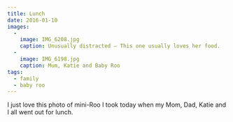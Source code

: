 ```yaml
---
title: Lunch
date: 2016-01-10
images:
  -
    image: IMG_6208.jpg
    caption: Unusually distracted — This one usually loves her food.
  -
    image: IMG_6198.jpg
    caption: Mum, Katie and Baby Roo
tags:
  - family
  - baby roo
---
```

I just love this photo of mini-Roo I took today when my Mom, Dad, Katie and I all went out for lunch.
